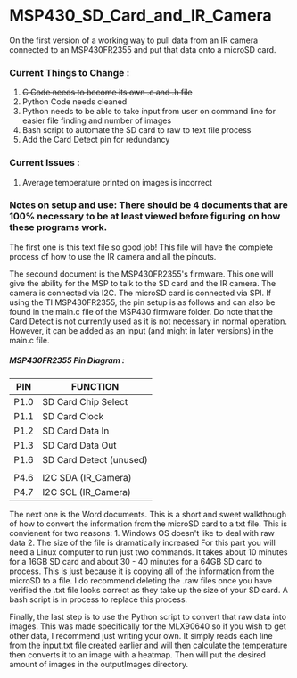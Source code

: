 # MSP430_SD_Card_and_IR_Camera
On the first version of a working way to pull data from an IR camera connected to an MSP430FR2355 and put that data onto a microSD card.

### Current Things to Change :

1. ~~C Code needs to become its own .c and .h file~~
2. Python Code needs cleaned
3. Python needs to be able to take input from user on command line for easier file finding and number of images
4. Bash script to automate the SD card to raw to text file process
5. Add the Card Detect pin for redundancy

### Current Issues : 
1. Average temperature printed on images is incorrect

### Notes on setup and use: There should be 4 documents that are 100% necessary to be at least viewed before figuring on how these programs work.

The first one is this text file so good job! This file will have the complete process of how to use the IR camera and all the pinouts.

The secound document is the MSP430FR2355's firmware. This one will give the ability for the MSP to talk to the SD card and the IR camera. The camera is connected via I2C. The microSD card is connected via SPI. If using the TI MSP430FR2355, the pin setup is as follows and can also be found in the main.c file of the MSP430 firmware folder. Do note that the Card Detect is not currently used as it is not necessary in normal operation. However, it can be added as an input (and might in later versions) in the main.c file.

##### MSP430FR2355 Pin Diagram :

 | PIN  | FUNCTION |
 | --- | --- |
 | P1.0 | SD Card Chip Select |
 | P1.1 | SD Card Clock |
 | P1.2 | SD Card Data In |
 | P1.3 | SD Card Data Out |
 | P1.6 | SD Card Detect (unused) |
 |    |    |
 | P4.6 | I2C SDA (IR_Camera) |
 | P4.7 | I2C SCL (IR_Camera) |

The next one is the Word documents. This is a short and sweet walkthough of how to convert the information from the microSD card to a txt file. This is convienent for two reasons: 1. Windows OS doesn't like to deal with raw data 2. The size of the file is dramatically increased For this part you will need a Linux computer to run just two commands. It takes about 10 minutes for a 16GB SD card and about 30 - 40 minutes for a 64GB SD card to process. This is just because it is copying all of the information from the microSD to a file. I do recommend deleting the .raw files once you have verified the .txt file looks correct as they take up the size of your SD card. A bash script is in process to replace this process.

Finally, the last step is to use the Python script to convert that raw data into images. This was made specifically for the MLX90640 so if you wish to get other data, I recommend just writing your own. It simply reads each line from the input.txt file created earlier and will then calculate the temperature then converts it to an image with a heatmap. Then will put the desired amount of images in the outputImages directory.
